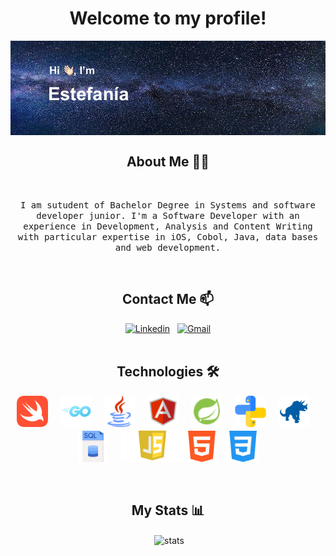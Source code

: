 <div id="header" align="center">
  <h1> Welcome to my profile!</h1>
  <img align="center" src="Images/headerImg.jpg" width="1000"/>
</div>

<p><h2 align="center"> About Me 👩🏻</h2>
<br>
<p align="center"> 
  <samp> I am sutudent of Bachelor Degree in Systems and software developer junior. I'm a Software Developer with an experience in Development, Analysis and Content Writing with particular expertise in iOS, Cobol, Java, data bases and web development. </samp>
</p>

<br>
  
<h2 align="center"> Contact Me 📫 </h2>

<div align="center">
  <a href="https://www.linkedin.com/in/maria-estefania-sassone"><img alt="Linkedin" src="https://img.shields.io/badge/linkedin -%230077B5.svg?style=for-the-badge&logo=linkedin&logoColor=white"/></a> &nbsp;
  <a href="mailto:estefaniasassone@gmail.com"><img alt="Gmail" src="https://img.shields.io/badge/gmail-%23D14836.svg?style=for-the-badge&logo=gmail&logoColor=white"/></a>
</div>
<br>
  
<h2 align="center">Technologies 🛠</h2>
<p align="center">
   <img src="Images/swift(1).png" width="50" height="50" /> &nbsp; &nbsp;
   <img src="Images/icons8-go-logo-50.png" width="50" height="50" /> &nbsp; &nbsp;
   <img src="Images/java.png" width="50" height="50" /> &nbsp; &nbsp;
   <img src="Images/angular.png" width="50" height="50" /> &nbsp; &nbsp;
   <img src="Images/Spring.png" width="50" height="50" /> &nbsp; &nbsp;
   <img src="Images/piton.png" width="50" height="50" /> &nbsp; &nbsp;
   <img src="Images/cobol.png" width="50" height="50" /> &nbsp; &nbsp;
   <img src="Images/sql.png" width="50" height="50" /> &nbsp; &nbsp;
   <img src="Images/javascript.png" width="100" height="53" />
   <img src="Images/html-5.png" width="50" height="50" />&nbsp; &nbsp;
   <img src="Images/css-3.png" width="50" height="50" />
</p>
<br>

<h2 align="center"> My Stats 📊 </h2>

<p align="center" >&nbsp;<img align="center" src="https://github-readme-stats.vercel.app/api?username=Estefani-a&show_icons=true&theme=tokyonight" alt="stats"/></p>

